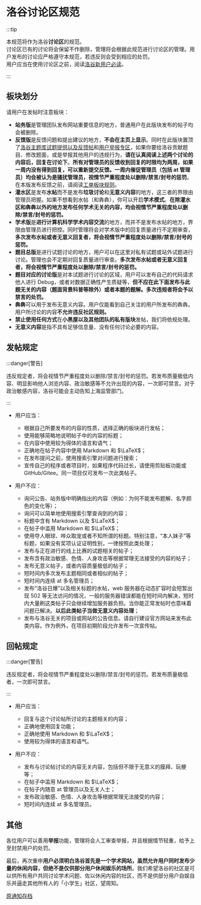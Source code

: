 # 洛谷讨论区规范

:::tip

本规范将作为洛谷**讨论区**的规范。  
讨论区已有的讨论将会保留不作删除，管理将会根据此规范进行讨论区的管理。用户发布的讨论应严格遵守本规范，若违反则会受到相应的处罚。  
用户应当在使用讨论区之前，阅读[洛谷新用户必读](https://www.luogu.com.cn/discuss/241461)。

:::

## 板块划分

请用户在发帖时注意板块：

- **站务版**是管理团队发布网站重要信息的地方，普通用户在此版块发布的帖子均会被删除。
- **反馈版**是反馈问题和提出建议的地方，**不会在主页上显示**。同时在此版块置顶了[洛谷主题库试题提供以及反馈帖](https://www.luogu.com.cn/discuss/183512)和[用户举报专区](https://www.luogu.com.cn/discuss/41033)，如果你要给洛谷贡献题目、修改题面，或是举报其他用户的违规行为，**请在认真阅读上述两个讨论的内容后，回复在讨论下**。**所有对管理员的反馈收到回复的时限均为两周，如果一周内没有得到回复，可以重新提交反馈。一周内催促管理员（包括 at 管理员）均会被认为是骚扰管理员，视情节严重程度处以删除/禁言/封号的惩罚**。在本版发布反馈之前，请阅读[工单板块规则](https://www.luogu.com.cn/discuss/9779)。
- **灌水区**是发布**水帖**而不是发布**垃圾讨论**和**无意义内容**的地方，这三者的界限由管理员把握。如果不想看到水帖（和犇犇），你可以开启**学术模式**。**在除灌水区和犇犇以外的地方发布任何学术无关的内容，均会视情节严重程度处以删除/禁言/封号的惩罚。**
- **学术版**是**进行计算机科学学术内容交流**的地方，而并不是发布水帖的地方，界限由管理员进行把控。同时管理将会对学术版中的回复质量进行不定期审查，**多次发布水帖或者无意义回复者，将会视情节严重程度处以删除/禁言/封号的惩罚。**
- **题目总版**是进行试题讨论的地方，用户可以在这里对私有试题或站外试题进行讨论。管理也会不定期对回复质量进行审查。**多次发布水帖或者无意义回复者，将会视情节严重程度处以删除/禁言/封号的惩罚。**
- **题目对应的讨论版**是对本试题进行讨论的区域，用户可以发布自己的代码请求他人进行 Debug，或者对数据正确性产生质疑等，**但不应在此下面发布与此题无关的内容（题面背景科普等除外）或者本题的题解。多次违规者将会予以禁言的处罚。**
- **犇犇**可以用于发布无意义内容。用户仅能看到自己关注的用户所发布的犇犇。用户所讨论的内容**不允许违反社区规则。**
- **禁止使用任何方式**在**小黑屋以及其他团队的私有版块**发帖，我们将依规处理。
- **无意义内容**是指不具有足够信息量、没有任何讨论必要的内容。

## 发帖规定

:::danger[警告]

违反规定者，将会视情节严重程度处以删除/禁言/封号的惩罚。若发布质量极低内容、明显影响他人浏览内容、政治敏感等不允许出现的内容，一次即可禁言。对于政治敏感内容，洛谷可能会主动告知上海监管部门。

:::

- 用户应当：
  - 根据自己所要发布的内容的性质，选择正确的板块进行发帖；
  - 使用能够简略地说明帖子中的内容的标题；
  - 在内容中使用较为得体的语言和语气；
  - 正确地在帖子内容中使用 Markdown 和 $\LaTeX$；
  - 在发布提问之前，使用搜索引擎对问题进行搜索；
  - 宣传自己的程序或者项目时，如果程序代码过长，请使用剪贴板功能或 GitHub/Gitee。同一项目仅可发布一次此类帖子。

- 用户不应：
  - 询问公告、站务版中明确指出的内容（例如：为何不能发布题解、名字颜色的变化等）；
  - 询问可以简单地使用搜索引擎查询到的内容；
  - 标题中含有 Markdown 以及 $\LaTeX$；
  - 在帖子中滥用 Markdown 和 $\LaTeX$；
  - 使用夺人眼球、哗众取宠或者不知所谓的标题。特别注意，“本人妹子”等标题，如果没有奖项认证证明性别，一律按照此类处理；
  - 发布与正在进行的线上比赛的试题相关的帖子；
  - 发布含有政治敏感、色情、人身攻击等根据常理无法接受的内容的帖子；
  - 发布无意义帖子，或者内容质量极低的帖子；
  - 短时间内多次发布主题相同或者相似的帖子；
  - 短时间内连续 at 多名管理员；
  - 发布“洛谷日爆”以及相关标题的水帖，web 服务器在动态扩容时会短暂出现 502 等无法访问的情况，一般的服务器错误都能在短时间内解决，短时内大量刷这类帖子只会继续增加服务器负担。当你能正常发帖时也意味着问题已解决。**以后此类帖子当做无意义内容处理**；
  - 发布与洛谷无关的项目或网站的公告信息。请自行建设官方网站来发布此类内容。作为例外，在项目初期阶段允许发布一次宣传帖。

## 回帖规定

:::danger[警告]

 违反规定者，将会视情节严重程度处以删除/禁言/封号的惩罚。若发布质量极低者，一次即可禁言。

:::

- 用户应当：

  - 回复与这个讨论帖所讨论的主题相关的内容；
  - 正确地使用回复功能；
  - 正确地使用 Markdown 和 $\LaTeX$；
  - 使用较为得体的语言和语气。

- 用户不应：

  - 发布与讨论帖讨论的内容无关内容，包括但不限于无意义的膜拜、玩梗等；
  - 在帖子中滥用 Markdown 和 $\LaTeX$；
  - 在帖子内随意 at 管理员以及无关人士；
  - 发布政治敏感、色情、人身攻击等根据常理无法接受的内容；
  - 短时间内连续 at 多名管理员。

## 其他

各位用户可以善用**举报**功能，管理将会人工审查举报，并且根据情节轻重，给予上至封禁用户的处罚。

最后，再次重申**用户必须明白洛谷首先是一个学术网站，虽然允许用户同时发布少量的休闲内容，但绝不是仅供部分用户休闲娱乐的场所**。我们希望洛谷的社区是可以供所有用户共同讨论学术问题、佐以休闲内容的社区，而不是供部分用户自娱自乐并逼走其他所有人的「小学生」社区，望周知。

[原通知存档](https://www.luogu.com.cn/paste/ci6j327m)
